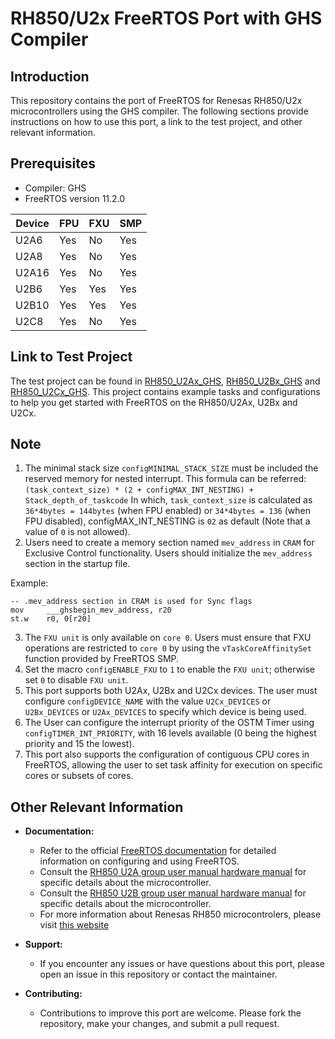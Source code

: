 # RH850/U2x FreeRTOS Port with GHS Compiler

## Introduction

This repository contains the port of FreeRTOS for Renesas RH850/U2x microcontrollers using the GHS compiler. The following sections provide instructions on how to use this port, a link to the test project, and other relevant information.

## Prerequisites
- Compiler: GHS
- FreeRTOS version 11.2.0

| Device   | FPU | FXU | SMP |
|----------|-----|-----|-----|
| U2A6     | Yes | No  | Yes |
| U2A8     | Yes | No  | Yes |
| U2A16    | Yes | No  | Yes |
| U2B6     | Yes | Yes | Yes |
| U2B10    | Yes | Yes | Yes |
| U2C8     | Yes | No  | Yes |

## Link to Test Project

The test project can be found in [RH850_U2Ax_GHS](https://github.com/renesas/FreeRTOS-Partner-Supported-Demos/tree/u2x_port/), [RH850_U2Bx_GHS](https://github.com/renesas/FreeRTOS-Partner-Supported-Demos/tree/u2x_port/) and [RH850_U2Cx_GHS](https://github.com/renesas/FreeRTOS-Partner-Supported-Demos/tree/u2x_port/). This project contains example tasks and configurations to help you get started with FreeRTOS on the RH850/U2Ax, U2Bx and U2Cx.

## Note
   1. The minimal stack size `configMINIMAL_STACK_SIZE` must be included the reserved memory for nested interrupt. This formula can be referred: `(task_context_size) * (2 + configMAX_INT_NESTING) + Stack_depth_of_taskcode`
   In which, `task_context_size` is calculated as `36*4bytes = 144bytes` (when FPU enabled) or `34*4bytes = 136` (when FPU disabled), configMAX_INT_NESTING is `02` as default (Note that a value of `0` is not allowed).
   2. Users need to create a memory section named `mev_address` in `CRAM` for Exclusive Control functionality. Users should initialize the `mev_address` section in the startup file.

Example:
   ```
  -- .mev_address section in CRAM is used for Sync flags
  mov     ___ghsbegin_mev_address, r20
  st.w    r0, 0[r20]
   ```
   3. The `FXU unit` is only available on `core 0`. Users must ensure that FXU operations are restricted to `core 0` by using the `vTaskCoreAffinitySet` function provided by FreeRTOS SMP.
   4. Set the macro `configENABLE_FXU` to `1` to enable the `FXU unit`; otherwise set `0` to disable `FXU unit`.
   5. This port supports both U2Ax, U2Bx and U2Cx devices. The user must configure `configDEVICE_NAME` with the value `U2Cx_DEVICES` or `U2Bx_DEVICES` or `U2Ax_DEVICES` to specify which device is being used.
   6. The User can configure the interrupt priority of the OSTM Timer using `configTIMER_INT_PRIORITY`, with 16 levels available (0 being the highest priority and 15 the lowest).
   7. This port also supports the configuration of contiguous CPU cores in FreeRTOS, allowing the user to set task affinity for execution on specific cores or subsets of cores.

## Other Relevant Information

- **Documentation:**
  - Refer to the official [FreeRTOS documentation](https://www.freertos.org/Documentation/RTOS_book.html) for detailed information on configuring and using FreeRTOS.
  - Consult the [RH850 U2A group user manual hardware manual](https://www.renesas.com/en/document/mah/rh850u2a-eva-group-users-manual-hardware-0?r=1546621) for specific details about the microcontroller.
  - Consult the [RH850 U2B group user manual hardware manual](https://www.renesas.com/en/document/mah/rh850u2b-hardware-users-manual-rev-120-r01uh0923ej0120?r=1539266) for specific details about the microcontroller.
  - For more information about Renesas RH850 microcontrolers, please visit [this website](https://www.renesas.com/us/en/products/microcontrollers-microprocessors/rh850-automotive-mcus)

- **Support:**
  - If you encounter any issues or have questions about this port, please open an issue in this repository or contact the maintainer.

- **Contributing:**
  - Contributions to improve this port are welcome. Please fork the repository, make your changes, and submit a pull request.